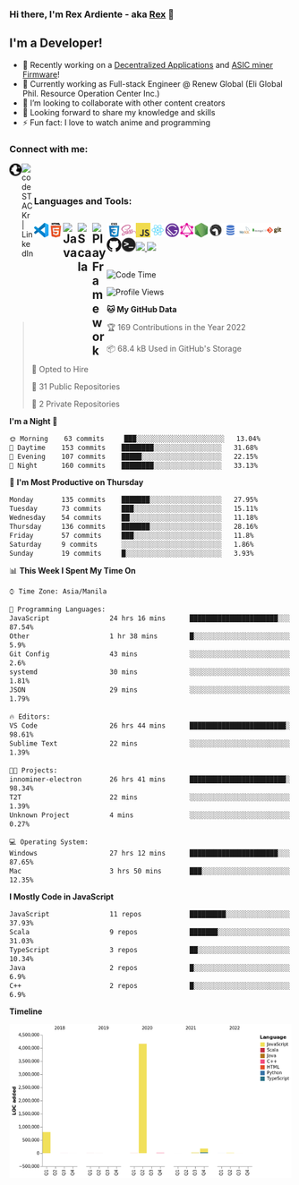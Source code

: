 ### Hi there, I'm Rex Ardiente - aka [Rex](https://github.com/rexardiente) 👋

## I'm a Developer!

- 🔭 Recently working on a [Decentralized Applications](https://github.com/donutfactory) and [ASIC miner Firmware](https://github.com/renewglobal-ph)!
- 🌱 Currently working as Full-stack Engineer @ Renew Global (Eli Global Phil. Resource Operation Center Inc.)
- 👯 I’m looking to collaborate with other content creators
- 🥅 Looking forward to share my knowledge and skills
- ⚡ Fun fact: I love to watch anime and programming

### Connect with me:

[<img align="left" alt="codeSTACKr.com" width="22px" src="https://raw.githubusercontent.com/iconic/open-iconic/master/svg/globe.svg" />](http://rexardiente.github.io/)

<!-- [<img align="left" alt="codeSTACKr | YouTube" width="22px" src="https://cdn.jsdelivr.net/npm/simple-icons@v3/icons/youtube.svg" />][youtube] -->
<!-- [<img align="left" alt="codeSTACKr | Twitter" width="22px" src="https://cdn.jsdelivr.net/npm/simple-icons@v3/icons/twitter.svg" />][twitter] -->

[<img align="left" alt="codeSTACKr | LinkedIn" width="22px" src="https://cdn.jsdelivr.net/npm/simple-icons@v3/icons/linkedin.svg" />](https://www.linkedin.com/in/rex-ardiente-ba9721b8/)

<!-- [<img align="left" alt="codeSTACKr | Instagram" width="22px" src="https://cdn.jsdelivr.net/npm/simple-icons@v3/icons/instagram.svg" />][instagram] -->

<br />
<br />

### Languages and Tools:

[<img align="left" alt="Visual Studio Code" width="26px" src="https://raw.githubusercontent.com/github/explore/80688e429a7d4ef2fca1e82350fe8e3517d3494d/topics/visual-studio-code/visual-studio-code.png" />](#)
[<img align="left" alt="HTML5" width="26px" src="https://raw.githubusercontent.com/github/explore/80688e429a7d4ef2fca1e82350fe8e3517d3494d/topics/html/html.png" />](#)
[<img align="left" alt="Java" width="26px" src="https://www.pngfind.com/pngs/m/427-4274060_blockchain-com-logo-blockchain-com-logo-png-transparent.png" />](#)
[<img align="left" alt="Scala" width="26px" src="https://encrypted-tbn0.gstatic.com/images?q=tbn%3AANd9GcSEcRei_SdOGb68RzNLK8QI0jweSD-KcD5-8jGuJ9inPS4s-Xu8xj2doZH1iJTLEfFTuR06bA9oryPdzvfhE4KIv8Jz0zfA-kQu1iQj&usqp=CAU&ec=45688579" />](#)
[<img align="left" alt="Play Framework" width="26px" src="https://www.playframework.com/favicon.ico" />](#)
[<img align="left" alt="CSS3" width="26px" src="https://raw.githubusercontent.com/github/explore/80688e429a7d4ef2fca1e82350fe8e3517d3494d/topics/css/css.png" />](#)
[<img align="left" alt="Sass" width="26px" src="https://raw.githubusercontent.com/github/explore/80688e429a7d4ef2fca1e82350fe8e3517d3494d/topics/sass/sass.png" />](#)
[<img align="left" alt="JavaScript" width="26px" src="https://raw.githubusercontent.com/github/explore/80688e429a7d4ef2fca1e82350fe8e3517d3494d/topics/javascript/javascript.png" />](#)
[<img align="left" alt="React" width="26px" src="https://raw.githubusercontent.com/github/explore/80688e429a7d4ef2fca1e82350fe8e3517d3494d/topics/react/react.png" />](#)
[<img align="left" alt="Gatsby" width="26px" src="https://raw.githubusercontent.com/github/explore/e94815998e4e0713912fed477a1f346ec04c3da2/topics/gatsby/gatsby.png" />](#)
[<img align="left" alt="GraphQL" width="26px" src="https://raw.githubusercontent.com/github/explore/80688e429a7d4ef2fca1e82350fe8e3517d3494d/topics/graphql/graphql.png" />](#)
[<img align="left" alt="Node.js" width="26px" src="https://raw.githubusercontent.com/github/explore/80688e429a7d4ef2fca1e82350fe8e3517d3494d/topics/nodejs/nodejs.png" />](#)
[<img align="left" alt="Deno" width="26px" src="https://raw.githubusercontent.com/github/explore/361e2821e2dea67711cde99c9c40ed357061cf27/topics/deno/deno.png" />](#)
[<img align="left" alt="SQL" width="26px" src="https://raw.githubusercontent.com/github/explore/80688e429a7d4ef2fca1e82350fe8e3517d3494d/topics/sql/sql.png" />](#)
[<img align="left" alt="MySQL" width="26px" src="https://raw.githubusercontent.com/github/explore/80688e429a7d4ef2fca1e82350fe8e3517d3494d/topics/mysql/mysql.png" />](#)
[<img align="left" alt="MongoDB" width="26px" src="https://raw.githubusercontent.com/github/explore/80688e429a7d4ef2fca1e82350fe8e3517d3494d/topics/mongodb/mongodb.png" />](#)
[<img align="left" alt="Git" width="26px" src="https://raw.githubusercontent.com/github/explore/80688e429a7d4ef2fca1e82350fe8e3517d3494d/topics/git/git.png" />](#)
[<img align="left" alt="GitHub" width="26px" src="https://raw.githubusercontent.com/github/explore/78df643247d429f6cc873026c0622819ad797942/topics/github/github.png" />](#)
[<img align="left" alt="HTML5" width="26px" src="https://raw.githubusercontent.com/github/explore/80688e429a7d4ef2fca1e82350fe8e3517d3494d/topics/terminal/terminal.png" css-padding-left="0"/>](#)
---
<br />
<br />

<a href="#" alt="Top Languages">
<img width="49%" src="https://github-readme-stats.vercel.app/api/top-langs/?username=rexardiente&langs_count=10&custom_title=Top%20Repo%20Languages&layout=compact&hide_border=true&theme=vue" />
</a>
<a href="#" alt="Github Status">
<img width="50%" src="https://github-readme-stats.vercel.app/api?username=rexardiente&count_private=true&include_all_commits=true&show_icons=true&hide_border=true&theme=vue&custom_title=Github%20Status" />
</a>
<br />
<br />

<!--START_SECTION:waka-->
![Code Time](http://img.shields.io/badge/Code%20Time-429%20hrs%2033%20mins-blue)

![Profile Views](http://img.shields.io/badge/Profile%20Views-117-blue)

**🐱 My GitHub Data** 

> 🏆 169 Contributions in the Year 2022
 > 
> 📦 68.4 kB Used in GitHub's Storage 
 > 
> 💼 Opted to Hire
 > 
> 📜 31 Public Repositories 
 > 
> 🔑 2 Private Repositories  
 > 
**I'm a Night 🦉** 

```text
🌞 Morning    63 commits     ███░░░░░░░░░░░░░░░░░░░░░░   13.04% 
🌆 Daytime    153 commits    ████████░░░░░░░░░░░░░░░░░   31.68% 
🌃 Evening    107 commits    █████░░░░░░░░░░░░░░░░░░░░   22.15% 
🌙 Night      160 commits    ████████░░░░░░░░░░░░░░░░░   33.13%

```
📅 **I'm Most Productive on Thursday** 

```text
Monday       135 commits    ███████░░░░░░░░░░░░░░░░░░   27.95% 
Tuesday      73 commits     ███░░░░░░░░░░░░░░░░░░░░░░   15.11% 
Wednesday    54 commits     ██░░░░░░░░░░░░░░░░░░░░░░░   11.18% 
Thursday     136 commits    ███████░░░░░░░░░░░░░░░░░░   28.16% 
Friday       57 commits     ███░░░░░░░░░░░░░░░░░░░░░░   11.8% 
Saturday     9 commits      ░░░░░░░░░░░░░░░░░░░░░░░░░   1.86% 
Sunday       19 commits     █░░░░░░░░░░░░░░░░░░░░░░░░   3.93%

```


📊 **This Week I Spent My Time On** 

```text
⌚︎ Time Zone: Asia/Manila

💬 Programming Languages: 
JavaScript               24 hrs 16 mins      ██████████████████████░░░   87.54% 
Other                    1 hr 38 mins        █░░░░░░░░░░░░░░░░░░░░░░░░   5.9% 
Git Config               43 mins             ░░░░░░░░░░░░░░░░░░░░░░░░░   2.6% 
systemd                  30 mins             ░░░░░░░░░░░░░░░░░░░░░░░░░   1.81% 
JSON                     29 mins             ░░░░░░░░░░░░░░░░░░░░░░░░░   1.79%

🔥 Editors: 
VS Code                  26 hrs 44 mins      ████████████████████████░   98.61% 
Sublime Text             22 mins             ░░░░░░░░░░░░░░░░░░░░░░░░░   1.39%

🐱‍💻 Projects: 
innominer-electron       26 hrs 41 mins      ████████████████████████░   98.34% 
T2T                      22 mins             ░░░░░░░░░░░░░░░░░░░░░░░░░   1.39% 
Unknown Project          4 mins              ░░░░░░░░░░░░░░░░░░░░░░░░░   0.27%

💻 Operating System: 
Windows                  27 hrs 12 mins      ██████████████████████░░░   87.65% 
Mac                      3 hrs 50 mins       ███░░░░░░░░░░░░░░░░░░░░░░   12.35%

```

**I Mostly Code in JavaScript** 

```text
JavaScript               11 repos            █████████░░░░░░░░░░░░░░░░   37.93% 
Scala                    9 repos             ███████░░░░░░░░░░░░░░░░░░   31.03% 
TypeScript               3 repos             ██░░░░░░░░░░░░░░░░░░░░░░░   10.34% 
Java                     2 repos             █░░░░░░░░░░░░░░░░░░░░░░░░   6.9% 
C++                      2 repos             █░░░░░░░░░░░░░░░░░░░░░░░░   6.9%

```


**Timeline**

![Chart not found](https://raw.githubusercontent.com/rexardiente/rexardiente/master/charts/bar_graph.png) 


<!--END_SECTION:waka-->
